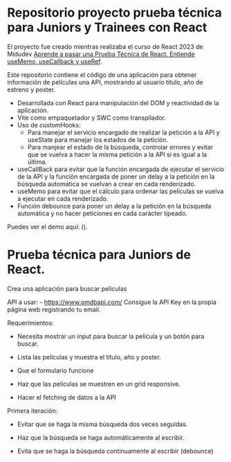 # Repositorio proyecto prueba técnica para Juniors y Trainees con React

El proyecto fue creado mientras realizaba el curso de React 2023 de Midudev [Aprende a pasar una Prueba Técnica de React. Entiende useMemo, useCallback y useRef](https://www.youtube.com/@midulive).

Este repositorio contiene el código de una aplicación para obtener información de películas una API, mostrando al usuario título, año de estreno y poster.

- Desarrollada con React para manipulación del DOM y reactividad de la aplicación.
- Vite como empaquetador y SWC como transpilador.
- Uso de customHooks:
    - Para manejar el servicio encargado de realizar la petición a la API y useState para manejar los estados de la petición.
    - Para manjear el estado de la búsqueda, controlar errores y evitar que se vuelva a hacer la misma petición a la API si es igual a la última.
- useCallBack para evitar que la función encargada de ejecutar el servicio de la API y la función encargada de poner un delay a la petición en la búsqueda automática se vuelvan a crear en cada renderizado.
- useMemo para evitar que el cálculo para ordenar las películas se vuelva a ejecutar en cada renderizado.
- Función debounce para poner un delay a la petición en la búsqueda automática y no hacer peticiones en cada carácter tipeado.

Puedes ver el demo aquí: ().

# Prueba técnica para Juniors de React.

Crea una aplicación para buscar películas

API a usar: - https://www.omdbapi.com/
Consigue la API Key en la propia página web registrando tu email.

Requerimientos:

- Necesita mostrar un input para buscar la película y un botón para buscar.

- Lista las películas y muestra el título, año y poster.

- Que el formulario funcione

- Haz que las películas se muestren en un grid responsive.

- Hacer el fetching de datos a la API

Primera iteración:

- Evitar que se haga la misma búsqueda dos veces seguidas.

- Haz que la búsqueda se haga automáticamente al escribir.

- Evita que se haga la búsqueda continuamente al escribir (debounce)
